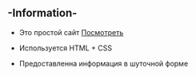 ## -Information-
- Это простой сайт [Посмотреть](https://satoshinakamoto8.github.io/MyFirstSite/)
* Используется HTML + CSS
+ Предоставленна информация в шуточной форме
